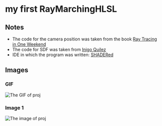 # my first RayMarchingHLSL

## Notes

- The code for the camera position was taken from the book [Ray Tracing in One Weekend](https://raytracing.github.io/books/RayTracingInOneWeekend.html) 
- The code for SDF was taken from [Inigo Quilez](https://iquilezles.org/articles/distfunctions/)
- IDE in which the program was written: [SHADERed](https://shadered.org/)

## Images

### GIF
![The GIF of proj](https://raw.githubusercontent.com/ProgrammerFox/my_simple_RayMarching/main/images/movie.gif "GIF")

### Image 1
![The image of proj](https://raw.githubusercontent.com/ProgrammerFox/my_simple_RayMarching/main/images/RayMarchingScreen1.png "Image")

